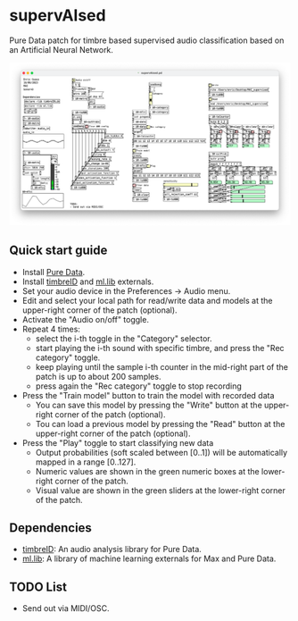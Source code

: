 # supervAIsed

Pure Data patch for timbre based supervised audio classification based on an Artificial Neural Network.

![supervAIsed.png](./supervAIsed.png)

## Quick start guide

* Install [Pure Data](https://puredata.info/).
* Install [timbreID](https://github.com/wbrent/timbreIDLib) and [ml.lib](https://github.com/irllabs/ml-lib) externals.
* Set your audio device in the Preferences -> Audio menu.
* Edit and select your local path for read/write data and models at the upper-right corner of the patch (optional).
* Activate the "Audio on/off" toggle.
* Repeat 4 times:
  * select the i-th toggle in the "Category" selector.
  * start playing the i-th sound with specific timbre, and press the "Rec category" toggle.
  * keep playing until the sample i-th counter in the mid-right part of the patch is up to about 200 samples.
  * press again the "Rec category" toggle to stop recording
* Press the "Train model" button to train the model with recorded data
  * You can save this model by pressing the "Write" button at the upper-right corner of the patch (optional).
  * Tou can load a previous model by pressing the "Read" button at the upper-right corner of the patch (optional).
* Press the "Play" toggle to start classifying new data
  * Output probabilities (soft scaled between [0..1]) will be automatically mapped in a range [0..127].
  * Numeric values are shown in the green numeric boxes at the lower-right corner of the patch.
  * Visual value are shown in the green sliders at the lower-right corner of the patch.

## Dependencies

* [timbreID](https://github.com/wbrent/timbreIDLib): An audio analysis library for Pure Data.
* [ml.lib](https://github.com/irllabs/ml-lib): A library of machine learning externals for Max and Pure Data.

## TODO List

* Send out via MIDI/OSC.
